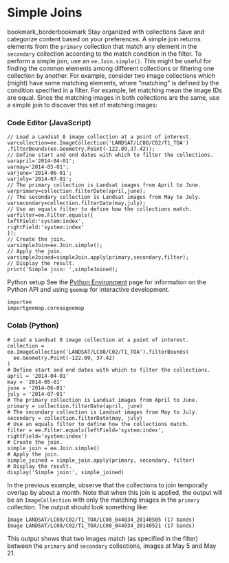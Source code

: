  
#  Simple Joins 
bookmark_borderbookmark Stay organized with collections  Save and categorize content based on your preferences. 
A simple join returns elements from the `primary` collection that match any element in the `secondary` collection according to the match condition in the filter. To perform a simple join, use an `ee.Join.simple()`. This might be useful for finding the common elements among different collections or filtering one collection by another. For example, consider two image collections which (might) have some matching elements, where “matching” is defined by the condition specified in a filter. For example, let matching mean the image IDs are equal. Since the matching images in both collections are the same, use a simple join to discover this set of matching images:
### Code Editor (JavaScript)
```
// Load a Landsat 8 image collection at a point of interest.
varcollection=ee.ImageCollection('LANDSAT/LC08/C02/T1_TOA')
.filterBounds(ee.Geometry.Point(-122.09,37.42));
// Define start and end dates with which to filter the collections.
varapril='2014-04-01';
varmay='2014-05-01';
varjune='2014-06-01';
varjuly='2014-07-01';
// The primary collection is Landsat images from April to June.
varprimary=collection.filterDate(april,june);
// The secondary collection is Landsat images from May to July.
varsecondary=collection.filterDate(may,july);
// Use an equals filter to define how the collections match.
varfilter=ee.Filter.equals({
leftField:'system:index',
rightField:'system:index'
});
// Create the join.
varsimpleJoin=ee.Join.simple();
// Apply the join.
varsimpleJoined=simpleJoin.apply(primary,secondary,filter);
// Display the result.
print('Simple join: ',simpleJoined);
```

Python setup
See the [ Python Environment](https://developers.google.com/earth-engine/guides/python_install) page for information on the Python API and using `geemap` for interactive development.
```
importee
importgeemap.coreasgeemap
```

### Colab (Python)
```
# Load a Landsat 8 image collection at a point of interest.
collection = ee.ImageCollection('LANDSAT/LC08/C02/T1_TOA').filterBounds(
  ee.Geometry.Point(-122.09, 37.42)
)
# Define start and end dates with which to filter the collections.
april = '2014-04-01'
may = '2014-05-01'
june = '2014-06-01'
july = '2014-07-01'
# The primary collection is Landsat images from April to June.
primary = collection.filterDate(april, june)
# The secondary collection is Landsat images from May to July.
secondary = collection.filterDate(may, july)
# Use an equals filter to define how the collections match.
filter = ee.Filter.equals(leftField='system:index', rightField='system:index')
# Create the join.
simple_join = ee.Join.simple()
# Apply the join.
simple_joined = simple_join.apply(primary, secondary, filter)
# Display the result.
display('Simple join:', simple_joined)
```

In the previous example, observe that the collections to join temporally overlap by about a month. Note that when this join is applied, the output will be an `ImageCollection` with only the matching images in the `primary` collection. The output should look something like:
```
Image LANDSAT/LC08/C02/T1_TOA/LC08_044034_20140505 (17 bands)
Image LANDSAT/LC08/C02/T1_TOA/LC08_044034_20140521 (17 bands)

```

This output shows that two images match (as specified in the filter) between the `primary` and `secondary` collections, images at May 5 and May 21.

